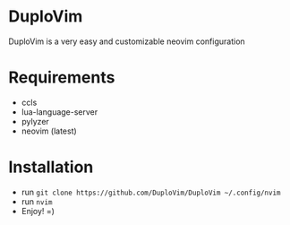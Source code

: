 # DuploVim
DuploVim is a very easy and customizable neovim configuration

# Requirements
- ccls
- lua-language-server
- pylyzer
- neovim (latest)

# Installation
- run ```git clone https://github.com/DuploVim/DuploVim ~/.config/nvim```
- run ```nvim```
- Enjoy! =)
